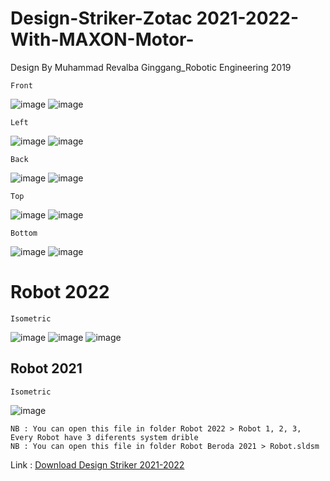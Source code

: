 # Design-Striker-Zotac 2021-2022-With-MAXON-Motor-
Design By Muhammad Revalba Ginggang_Robotic Engineering 2019
```
Front
```
![image](https://user-images.githubusercontent.com/97509777/149265682-d588fbd1-3fac-41d8-958b-96428a5f7a28.png)
![image](https://user-images.githubusercontent.com/97509777/149272747-16a4755d-f905-4518-8f79-419c5411456c.png)

```
Left
```
![image](https://user-images.githubusercontent.com/97509777/149265790-1221c02e-0b9a-43bd-a674-1eeb8d4cccd7.png)
![image](https://user-images.githubusercontent.com/97509777/149272779-554d5d00-8b31-444e-affa-fd4d31597a63.png)

```
Back
```
![image](https://user-images.githubusercontent.com/97509777/149265863-cf3f5c4a-5233-43ce-9902-0ebff7344d2b.png)
![image](https://user-images.githubusercontent.com/97509777/149272809-1790147a-d9c1-41a4-9660-4b22dc15ea26.png)

```
Top
```
![image](https://user-images.githubusercontent.com/97509777/149265914-139aa7ac-45e4-4b4b-ad1e-650d5d678d59.png)
![image](https://user-images.githubusercontent.com/97509777/149273034-9c42359a-942b-4ebf-a581-9535055a534a.png)

```
Bottom
```
![image](https://user-images.githubusercontent.com/97509777/149265958-57d4866c-2307-424d-8f8c-698724c85a58.png)
![image](https://user-images.githubusercontent.com/97509777/149273061-ecb1e30d-d772-46c0-aa7e-ee03b8f5fd64.png)
# Robot 2022
```
Isometric
```
![image](https://user-images.githubusercontent.com/97509777/149265983-e527aa0c-49fe-4b83-8a53-83b4af08ac88.png)
![image](https://user-images.githubusercontent.com/97509777/149266169-4a0ab992-459b-4cb6-a4fa-b8c25f695bb7.png)
![image](https://user-images.githubusercontent.com/97509777/149270742-9665fcf4-2687-42e2-9989-60433e9448b2.png)
## Robot 2021
```
Isometric
```
![image](https://user-images.githubusercontent.com/97509777/149273204-0b1e43dc-d172-4c33-bd85-024d6453d8a8.png)


```
NB : You can open this file in folder Robot 2022 > Robot 1, 2, 3, Every Robot have 3 diferents system drible
NB : You can open this file in folder Robot Beroda 2021 > Robot.sldsm
```

Link : [Download Design Striker 2021-2022](https://drive.google.com/drive/folders/1aaie63BKMLES__bsbn5xIz1CSjbZjXLO?usp=sharing)

